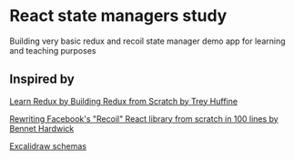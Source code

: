 # React state managers study

Building very basic redux and recoil state manager demo app for learning and teaching purposes

## Inspired by

[Learn Redux by Building Redux from Scratch by Trey Huffine](https://levelup.gitconnected.com/learn-redux-by-building-redux-from-scratch-dcbcbd31b0d0)

[Rewriting Facebook's "Recoil" React library from scratch in 100 lines by Bennet Hardwick](https://bennetthardwick.com/blog/recoil-js-clone-from-scratch-in-100-lines/)

[Excalidraw schemas](https://excalidraw.com/#json=4913616658628608,cXWHTuY5yA1plI4_Bu1j6g)
